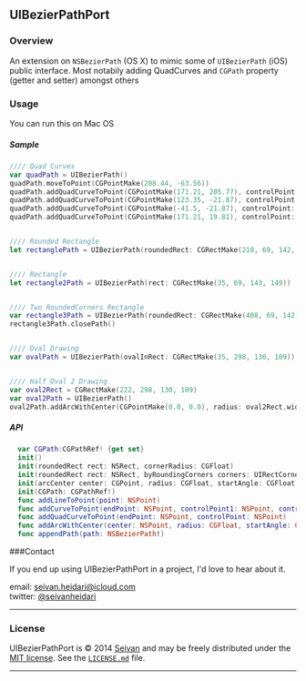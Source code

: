 ## UIBezierPathPort

### Overview
An extension on ```NSBezierPath``` (OS X) to mimic some of ```UIBezierPath``` (iOS) public interface.
Most notabily adding QuadCurves and ```CGPath``` property (getter and setter) amongst others



### Usage

You can run this on Mac OS
##### Sample
```swift
//// Quad Curves
var quadPath = UIBezierPath()
quadPath.moveToPoint(CGPointMake(208.44, -63.56))
quadPath.addQuadCurveToPoint(CGPointMake(171.21, 205.77), controlPoint: CGPointMake(205.78, -60.35))
quadPath.addQuadCurveToPoint(CGPointMake(123.35, -21.87), controlPoint: CGPointMake(11.68, 67.9))
quadPath.addQuadCurveToPoint(CGPointMake(-41.5, -21.87), controlPoint: CGPointMake(123.35, -21.87))
quadPath.addQuadCurveToPoint(CGPointMake(171.21, 19.81), controlPoint: CGPointMake(-41.5, 186.53))


//// Rounded Rectangle 
let rectanglePath = UIBezierPath(roundedRect: CGRectMake(210, 69, 142, 149), cornerRadius: 19)


//// Rectangle
let rectangle2Path = UIBezierPath(rect: CGRectMake(35, 69, 143, 149))


//// Two RoundedCorners Rectangle
var rectangle3Path = UIBezierPath(roundedRect: CGRectMake(408, 69, 142, 149), byRoundingCorners: UIRectCorner.fromMask(UIRectCorner.TopRight.toRaw() | UIRectCorner.BottomLeft.toRaw()), cornerRadii: CGSizeMake(50, 50))
rectangle3Path.closePath()


//// Oval Drawing
var ovalPath = UIBezierPath(ovalInRect: CGRectMake(35, 298, 130, 109))


//// Half Oval 2 Drawing
var oval2Rect = CGRectMake(222, 298, 130, 109)
var oval2Path = UIBezierPath()
oval2Path.addArcWithCenter(CGPointMake(0.0, 0.0), radius: oval2Rect.width / 2, startAngle: -11 * M_PI/180, endAngle: 160 * M_PI/180, clockwise: true)

``` 

##### API
```swift
  var CGPath:CGPathRef! {get set}
  init()
  init(roundedRect rect: NSRect, cornerRadius: CGFloat)
  init(roundedRect rect: NSRect, byRoundingCorners corners: UIRectCorner, cornerRadii: NSSize)
  init(arcCenter center: CGPoint, radius: CGFloat, startAngle: CGFloat, endAngle: CGFloat, clockwise: Bool)
  init(CGPath: CGPathRef!)
  func addLineToPoint(point: NSPoint)
  func addCurveToPoint(endPoint: NSPoint, controlPoint1: NSPoint, controlPoint2: NSPoint)
  func addQuadCurveToPoint(endPoint: NSPoint, controlPoint: NSPoint)
  func addArcWithCenter(center: NSPoint, radius: CGFloat, startAngle: CGFloat, endAngle: CGFloat, clockwise: Bool)
  func appendPath(path: NSBezierPath!)
```




###Contact


If you end up using UIBezierPathPort in a project, I'd love to hear about it.

email: [seivan.heidari@icloud.com](mailto:seivan.heidari@icloud.com)  
twitter: [@seivanheidari](https://twitter.com/seivanheidari)

***

### License

UIBezierPathPort is © 2014 [Seivan](http://www.github.com/seivan) and may be freely
distributed under the [MIT license](http://opensource.org/licenses/MIT).
See the [`LICENSE.md`](https://github.com/seivan/UIBezierPathPort/blob/master/LICENSE.md) file.

*** 